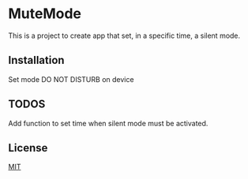 # MuteMode

This is a project to create app that set, in a specific time, a silent mode.
## Installation

Set mode DO NOT DISTURB on device
## TODOS
Add function to set time when silent mode must be activated.
## License

[MIT](https://choosealicense.com/licenses/mit/)
